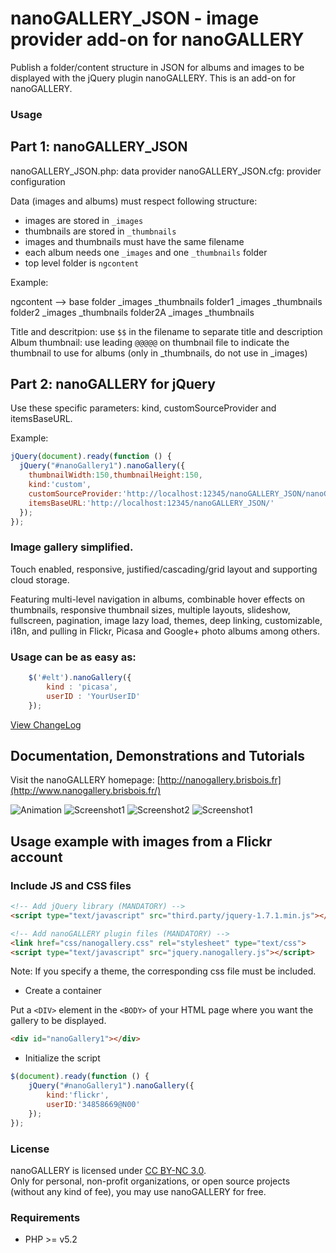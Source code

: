 nanoGALLERY_JSON - image provider add-on for nanoGALLERY
===========

Publish a folder/content structure in JSON for albums and images to be displayed with the jQuery plugin nanoGALLERY.
This is an add-on for nanoGALLERY.


### Usage

Part 1: nanoGALLERY_JSON
-----

nanoGALLERY_JSON.php: data provider
nanoGALLERY_JSON.cfg: provider configuration

Data (images and albums) must respect following structure:
- images are stored in `_images`
- thumbnails are stored in `_thumbnails`
- images and thumbnails must have the same filename
- each album needs one `_images` and one `_thumbnails` folder
- top level folder is `ngcontent`

Example:

  ngcontent --> base folder
    _images
    _thumbnails
    folder1
      _images
      _thumbnails
    folder2
      _images
      _thumbnails
      folder2A
        _images
        _thumbnails

        
Title and descritpion: use `$$` in the filename to separate title and description
Album thumbnail: use leading `@@@@@` on thumbnail file to indicate the thumbnail to use for albums (only in _thumbnails, do not use in _images)

    
    
Part 2: nanoGALLERY for jQuery
-----

Use these specific parameters: kind, customSourceProvider and itemsBaseURL.


Example:

```js
jQuery(document).ready(function () {
  jQuery("#nanoGallery1").nanoGallery({
    thumbnailWidth:150,thumbnailHeight:150,
    kind:'custom',
    customSourceProvider:'http://localhost:12345/nanoGALLERY_JSON/nanoGALLERY_JSON.php',
    itemsBaseURL:'http://localhost:12345/nanoGALLERY_JSON/'
  });
});
```



### Image gallery simplified.

Touch enabled, responsive, justified/cascading/grid layout and supporting cloud storage.

Featuring multi-level navigation in albums, combinable hover effects on thumbnails, responsive thumbnail sizes, multiple layouts, slideshow, fullscreen, pagination, image lazy load, themes, deep linking, customizable, i18n, and pulling in Flickr, Picasa and Google+ photo albums among others.


### Usage can be as easy as: 
```js
	$('#elt').nanoGallery({
		kind : 'picasa',
		userID : 'YourUserID'
	});
```

[View ChangeLog](/changelog.md)  
  
Documentation, Demonstrations and Tutorials
-------------

Visit the nanoGALLERY homepage: [http://nanogallery.brisbois.fr](http://www.nanogallery.brisbois.fr/)   
  

![Animation](/doc/nanoGALLERY4_demo.gif?raw=true "Animation")
![Screenshot1](/doc/nanogallery_screenshot.png?raw=true "Screenshot1")
![Screenshot2](/doc/nanoGALLERY4_screenshot7.png?raw=true "Screenshot2")
![Screenshot1](/doc/nanoGALLERY4_screenshot1a.png?raw=true "Screenshot3")


Usage example with images from a Flickr account
-----


### Include JS and CSS files


``` HTML
<!-- Add jQuery library (MANDATORY) -->
<script type="text/javascript" src="third.party/jquery-1.7.1.min.js"></script> 

<!-- Add nanoGALLERY plugin files (MANDATORY) -->
<link href="css/nanogallery.css" rel="stylesheet" type="text/css">
<script type="text/javascript" src="jquery.nanogallery.js"></script>
```

Note: If you specify a theme, the corresponding css file must be included.


* Create a container

Put a ```<DIV>``` element in the ```<BODY>``` of your HTML page where you want the gallery to be displayed.

```html
<div id="nanoGallery1"></div>
```

* Initialize the script

```js
$(document).ready(function () {
	jQuery("#nanoGallery1").nanoGallery({
		kind:'flickr',
		userID:'34858669@N00'
	});
});
```



### License

nanoGALLERY is licensed under [CC BY-NC 3.0](http://creativecommons.org/licenses/by-nc/3.0/).  
Only for personal, non-profit organizations, or open source projects (without any kind of fee), you may use nanoGALLERY for free.



### Requirements
* PHP >= v5.2 

